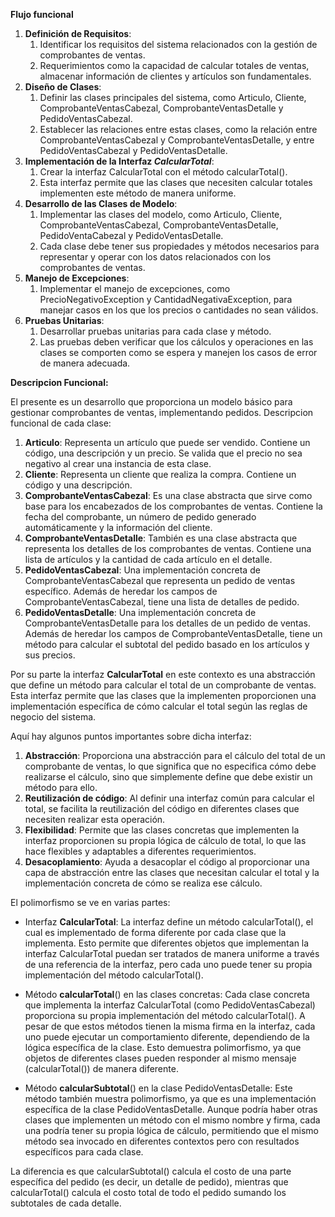 ﻿**Flujo funcional**

1. **Definición de Requisitos**:
   1. Identificar los requisitos del sistema relacionados con la gestión de comprobantes de ventas.
   1. Requerimientos como la capacidad de calcular totales de ventas, almacenar información de clientes y artículos son fundamentales.
1. **Diseño de Clases**:
   1. Definir las clases principales del sistema, como Articulo, Cliente, ComprobanteVentasCabezal, ComprobanteVentasDetalle y PedidoVentasCabezal.
   1. Establecer las relaciones entre estas clases, como la relación entre ComprobanteVentasCabezal y ComprobanteVentasDetalle, y entre PedidoVentasCabezal y PedidoVentasDetalle.
1. **Implementación de la Interfaz *CalcularTotal***:
   1. Crear la interfaz CalcularTotal con el método calcularTotal().
   1. Esta interfaz permite que las clases que necesiten calcular totales implementen este método de manera uniforme.
1. **Desarrollo de las Clases de Modelo**:
   1. Implementar las clases del modelo, como Articulo, Cliente, ComprobanteVentasCabezal, ComprobanteVentasDetalle, PedidoVentaCabezal y PedidoVentasDetalle.
   1. Cada clase debe tener sus propiedades y métodos necesarios para representar y operar con los datos relacionados con los comprobantes de ventas.
1. **Manejo de Excepciones**:
   1. Implementar el manejo de excepciones, como PrecioNegativoException y CantidadNegativaException, para manejar casos en los que los precios o cantidades no sean válidos.
1. **Pruebas Unitarias**:
   1. Desarrollar pruebas unitarias para cada clase y método.
   1. Las pruebas deben verificar que los cálculos y operaciones en las clases se comporten como se espera y manejen los casos de error de manera adecuada.







**Descripcion Funcional:**

El presente es un desarrollo que proporciona un modelo básico para gestionar comprobantes de ventas, implementando pedidos. Descripcion funcional de cada clase:

1) **Articulo**: Representa un artículo que puede ser vendido. Contiene un código, una descripción y un precio. Se valida que el precio no sea negativo al crear una instancia de esta clase.
1) **Cliente**: Representa un cliente que realiza la compra. Contiene un código y una descripción.
1) **ComprobanteVentasCabezal**: Es una clase abstracta que sirve como base para los encabezados de los comprobantes de ventas. Contiene la fecha del comprobante, un número de pedido generado automáticamente y la información del cliente.
1) **ComprobanteVentasDetalle**: También es una clase abstracta que representa los detalles de los comprobantes de ventas. Contiene una lista de artículos y la cantidad de cada artículo en el detalle.
1) **PedidoVentasCabezal**: Una implementación concreta de ComprobanteVentasCabezal que representa un pedido de ventas específico. Además de heredar los campos de ComprobanteVentasCabezal, tiene una lista de detalles de pedido.
1) **PedidoVentasDetalle**: Una implementación concreta de ComprobanteVentasDetalle para los detalles de un pedido de ventas. Además de heredar los campos de ComprobanteVentasDetalle, tiene un método para calcular el subtotal del pedido basado en los artículos y sus precios.

Por su parte la interfaz **CalcularTotal** en este contexto es una abstracción que define un método para calcular el total de un comprobante de ventas. Esta interfaz permite que las clases que la implementen proporcionen una implementación específica de cómo calcular el total según las reglas de negocio del sistema. 

Aquí hay algunos puntos importantes sobre dicha interfaz:

1. **Abstracción**: Proporciona una abstracción para el cálculo del total de un comprobante de ventas, lo que significa que no especifica cómo debe realizarse el cálculo, sino que simplemente define que debe existir un método para ello.
1. **Reutilización de código**: Al definir una interfaz común para calcular el total, se facilita la reutilización del código en diferentes clases que necesiten realizar esta operación.
1. **Flexibilidad**: Permite que las clases concretas que implementen la interfaz proporcionen su propia lógica de cálculo de total, lo que las hace flexibles y adaptables a diferentes requerimientos.
1. **Desacoplamiento**: Ayuda a desacoplar el código al proporcionar una capa de abstracción entre las clases que necesitan calcular el total y la implementación concreta de cómo se realiza ese cálculo.

El polimorfismo se ve en varias partes:

- Interfaz **CalcularTotal**: La interfaz define un método calcularTotal(), el cual es implementado de forma diferente por cada clase que la implementa. Esto permite que diferentes objetos que implementan la interfaz CalcularTotal puedan ser tratados de manera uniforme a través de una referencia de la interfaz, pero cada uno puede tener su propia implementación del método calcularTotal().
- Método **calcularTotal**() en las clases concretas: Cada clase concreta que implementa la interfaz CalcularTotal (como PedidoVentasCabezal) proporciona su propia implementación del método calcularTotal(). A pesar de que estos métodos tienen la misma firma en la interfaz, cada uno puede ejecutar un comportamiento diferente, dependiendo de la lógica específica de la clase. Esto demuestra polimorfismo, ya que objetos de diferentes clases pueden responder al mismo mensaje (calcularTotal()) de manera diferente.

- Método **calcularSubtotal**() en la clase PedidoVentasDetalle: Este método también muestra polimorfismo, ya que es una implementación específica de la clase PedidoVentasDetalle. Aunque podría haber otras clases que implementen un método con el mismo nombre y firma, cada una podría tener su propia lógica de cálculo, permitiendo que el mismo método sea invocado en diferentes contextos pero con resultados específicos para cada clase.

La diferencia es que calcularSubtotal() calcula el costo de una parte específica del pedido (es decir, un detalle de pedido), mientras que calcularTotal() calcula el costo total de todo el pedido sumando los subtotales de cada detalle.



